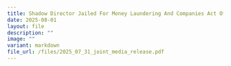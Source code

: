 ```yaml
---
title: Shadow Director Jailed For Money Laundering And Companies Act Offences
date: 2025-08-01
layout: file
description: ""
image: ""
variant: markdown
file_url: /files/2025_07_31_joint_media_release.pdf
---
```


